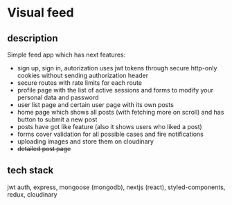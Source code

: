# Visual feed

## description
Simple feed app which has next features: 
- sign up, sign in, autorization uses jwt tokens through secure http-only cookies without sending authorization header 
- secure routes with rate limits for each route 
- profile page with the list of active sessions and forms to modify your personal data and password 
- user list page and certain user page with its own posts 
- home page which shows all posts (with fetching more on scroll) and has button to submit a new post 
- posts have got like feature (also it shows users who liked a post) 
- forms cover validation for all possible cases and fire notifications
- uploading images and store them on cloudinary
- ~~detailed post page~~

## tech stack
jwt auth, express, mongoose (mongodb), nextjs (react), styled-components, redux, cloudinary
